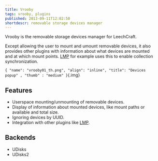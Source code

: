 ```yaml
---
title: Vrooby
tags: vrooby, plugins
published: 2013-09-11T12:02:50
shortdescr: removable storage devices manager
---
```


Vrooby is the removable storage devices manager for LeechCraft.

Except allowing the user to mount and umount removable devices, it also
provides other plugins with information about what devices are mounted
and at which mount points. [LMP](/plugins-lmp) for example uses this to
enable collection synchronization.

`{ "name": "vrooby01_th.png", "align": "inline", "title": "Devices popup" , "thumb" : "medium" }`{.img}

Features
--------

- Userspace mounting/unmounting of removable devices.
- Display of information about mounted devices, like mount paths or
  available and total size.
- Ignoring devices by UUID.
- Integration with other plugins like [LMP](/plugins-lmp).

Backends
--------

- UDisks
- UDisks2
